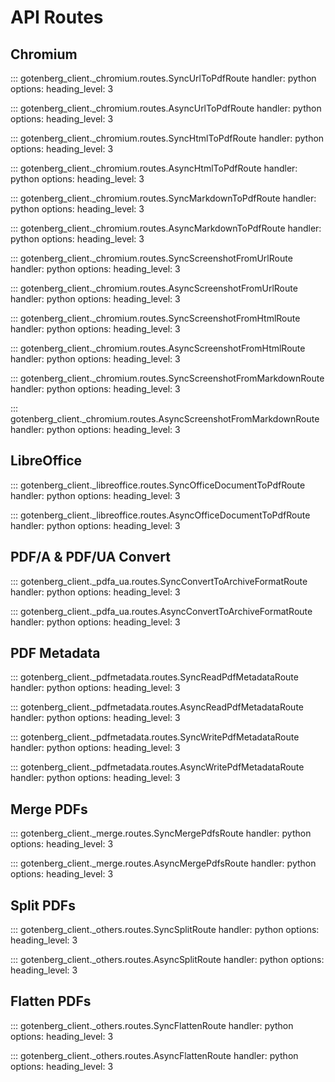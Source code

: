 # API Routes

## Chromium

::: gotenberg_client._chromium.routes.SyncUrlToPdfRoute
    handler: python
    options:
      heading_level: 3

::: gotenberg_client._chromium.routes.AsyncUrlToPdfRoute
    handler: python
    options:
      heading_level: 3

::: gotenberg_client._chromium.routes.SyncHtmlToPdfRoute
    handler: python
    options:
      heading_level: 3

::: gotenberg_client._chromium.routes.AsyncHtmlToPdfRoute
    handler: python
    options:
      heading_level: 3

::: gotenberg_client._chromium.routes.SyncMarkdownToPdfRoute
    handler: python
    options:
      heading_level: 3

::: gotenberg_client._chromium.routes.AsyncMarkdownToPdfRoute
    handler: python
    options:
      heading_level: 3

::: gotenberg_client._chromium.routes.SyncScreenshotFromUrlRoute
    handler: python
    options:
      heading_level: 3

::: gotenberg_client._chromium.routes.AsyncScreenshotFromUrlRoute
    handler: python
    options:
      heading_level: 3

::: gotenberg_client._chromium.routes.SyncScreenshotFromHtmlRoute
    handler: python
    options:
      heading_level: 3

::: gotenberg_client._chromium.routes.AsyncScreenshotFromHtmlRoute
    handler: python
    options:
      heading_level: 3

::: gotenberg_client._chromium.routes.SyncScreenshotFromMarkdownRoute
    handler: python
    options:
      heading_level: 3

::: gotenberg_client._chromium.routes.AsyncScreenshotFromMarkdownRoute
    handler: python
    options:
      heading_level: 3

## LibreOffice

::: gotenberg_client._libreoffice.routes.SyncOfficeDocumentToPdfRoute
    handler: python
    options:
      heading_level: 3

::: gotenberg_client._libreoffice.routes.AsyncOfficeDocumentToPdfRoute
    handler: python
    options:
      heading_level: 3

## PDF/A & PDF/UA Convert

::: gotenberg_client._pdfa_ua.routes.SyncConvertToArchiveFormatRoute
    handler: python
    options:
      heading_level: 3

::: gotenberg_client._pdfa_ua.routes.AsyncConvertToArchiveFormatRoute
    handler: python
    options:
      heading_level: 3

## PDF Metadata

::: gotenberg_client._pdfmetadata.routes.SyncReadPdfMetadataRoute
    handler: python
    options:
      heading_level: 3

::: gotenberg_client._pdfmetadata.routes.AsyncReadPdfMetadataRoute
    handler: python
    options:
      heading_level: 3

::: gotenberg_client._pdfmetadata.routes.SyncWritePdfMetadataRoute
    handler: python
    options:
      heading_level: 3

::: gotenberg_client._pdfmetadata.routes.AsyncWritePdfMetadataRoute
    handler: python
    options:
      heading_level: 3

## Merge PDFs

::: gotenberg_client._merge.routes.SyncMergePdfsRoute
    handler: python
    options:
      heading_level: 3

::: gotenberg_client._merge.routes.AsyncMergePdfsRoute
    handler: python
    options:
      heading_level: 3

## Split PDFs

::: gotenberg_client._others.routes.SyncSplitRoute
    handler: python
    options:
      heading_level: 3

::: gotenberg_client._others.routes.AsyncSplitRoute
    handler: python
    options:
      heading_level: 3

## Flatten PDFs

::: gotenberg_client._others.routes.SyncFlattenRoute
    handler: python
    options:
      heading_level: 3

::: gotenberg_client._others.routes.AsyncFlattenRoute
    handler: python
    options:
      heading_level: 3
